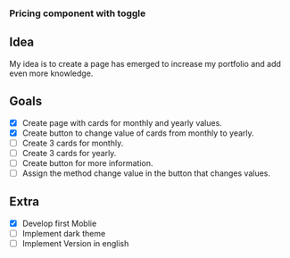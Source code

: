 ### Pricing component with toggle

## Idea
My idea is to create a page has emerged to increase my portfolio and add even more knowledge.

## Goals
- [X] Create page with cards for monthly and yearly values.
- [X] Create button to change value of cards from monthly to yearly.
- [ ] Create 3 cards for monthly.
- [ ] Create 3 cards for yearly.
- [ ] Create button for more information.
- [ ] Assign the method change value in the button that changes values.

## Extra
- [X] Develop first Moblie
- [ ] Implement dark theme
- [ ] Implement Version in english